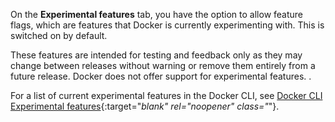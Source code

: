 On the **Experimental features** tab, you have the option to allow feature flags, which are features that Docker is currently experimenting with. This is switched on by default.

These features are intended for testing and feedback only as they may change between releases without warning or remove them entirely from a future release. Docker does not offer support for experimental features. .

For a list of current experimental features in the Docker CLI, see [Docker CLI Experimental features](https://github.com/docker/cli/blob/master/experimental/README.md){:target="_blank" rel="noopener" class="_"}.